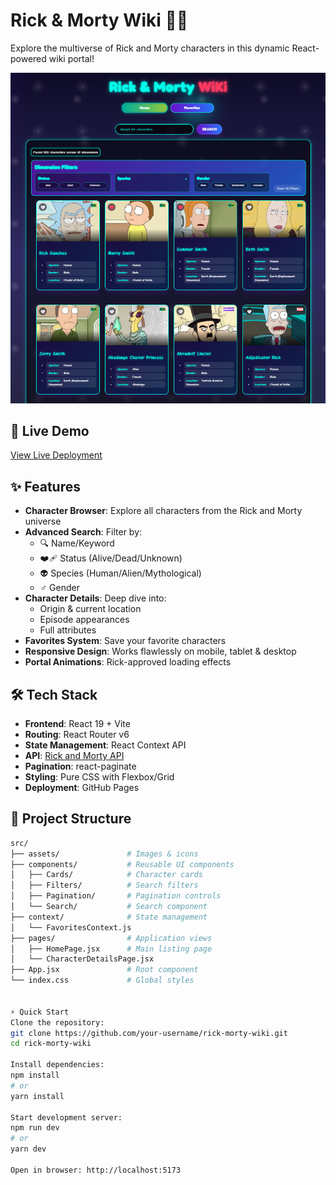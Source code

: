# Rick & Morty Wiki 🧪🌌

Explore the multiverse of Rick and Morty characters in this dynamic React-powered wiki portal!

![image alt](https://github.com/NabilLamb/React-App---Rick-Morty-Wiki/blob/bd54c33f200d743967e7363d92534b7a1a4e8cb6/Screenshot%202025-05-30%20202243.png)

## 🚀 Live Demo
[View Live Deployment](https://your-username.github.io/rick-morty-wiki/)

## ✨ Features
- **Character Browser**: Explore all characters from the Rick and Morty universe
- **Advanced Search**: Filter by:
  - 🔍 Name/Keyword
  - ❤️‍🩹 Status (Alive/Dead/Unknown)
  - 👽 Species (Human/Alien/Mythological)
  - ♂️ Gender
- **Character Details**: Deep dive into:
  - Origin & current location
  - Episode appearances
  - Full attributes
- **Favorites System**: Save your favorite characters
- **Responsive Design**: Works flawlessly on mobile, tablet & desktop
- **Portal Animations**: Rick-approved loading effects

## 🛠️ Tech Stack
- **Frontend**: React 19 + Vite
- **Routing**: React Router v6
- **State Management**: React Context API
- **API**: [Rick and Morty API](https://rickandmortyapi.com/)
- **Pagination**: react-paginate
- **Styling**: Pure CSS with Flexbox/Grid
- **Deployment**: GitHub Pages

## 📂 Project Structure
```bash
src/
├── assets/               # Images & icons
├── components/           # Reusable UI components
│   ├── Cards/            # Character cards
│   ├── Filters/          # Search filters
│   ├── Pagination/       # Pagination controls
│   └── Search/           # Search component
├── context/              # State management
│   └── FavoritesContext.js
├── pages/                # Application views
│   ├── HomePage.jsx      # Main listing page
│   └── CharacterDetailsPage.jsx
├── App.jsx               # Root component
└── index.css             # Global styles


⚡️ Quick Start
Clone the repository:
git clone https://github.com/your-username/rick-morty-wiki.git
cd rick-morty-wiki

Install dependencies:
npm install
# or
yarn install

Start development server:
npm run dev
# or
yarn dev

Open in browser: http://localhost:5173



